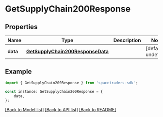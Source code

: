 # GetSupplyChain200Response


## Properties

Name | Type | Description | Notes
------------ | ------------- | ------------- | -------------
**data** | [**GetSupplyChain200ResponseData**](GetSupplyChain200ResponseData.md) |  | [default to undefined]

## Example

```typescript
import { GetSupplyChain200Response } from 'spacetraders-sdk';

const instance: GetSupplyChain200Response = {
    data,
};
```

[[Back to Model list]](../README.md#documentation-for-models) [[Back to API list]](../README.md#documentation-for-api-endpoints) [[Back to README]](../README.md)

